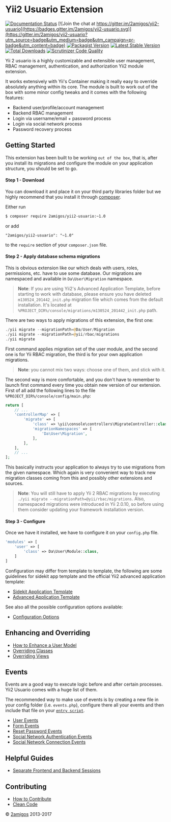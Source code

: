 # Yii2 Usuario Extension

[![Documentation Status](https://readthedocs.org/projects/yii2-usuario/badge/?version=latest)](http://yii2-usuario.readthedocs.io/en/latest/?badge=latest)
[![Join the chat at https://gitter.im/2amigos/yii2-usuario](https://badges.gitter.im/2amigos/yii2-usuario.svg)](https://gitter.im/2amigos/yii2-usuario?utm_source=badge&utm_medium=badge&utm_campaign=pr-badge&utm_content=badge)
[![Packagist Version](https://img.shields.io/packagist/v/2amigos/yii2-usuario.svg?style=flat-square)](https://packagist.org/packages/2amigos/yii2-usuario)
[![Latest Stable Version](https://poser.pugx.org/2amigos/yii2-usuario/version)](https://packagist.org/packages/2amigos/yii2-usuario)
[![Total Downloads](https://poser.pugx.org/2amigos/yii2-usuario/downloads)](https://packagist.org/packages/2amigos/yii2-usuario)
[![Scrutinizer Code Quality](https://scrutinizer-ci.com/g/2amigos/yii2-usuario/badges/quality-score.png?b=master)](https://scrutinizer-ci.com/g/2amigos/yii2-usuario/?branch=master)

Yii 2 usuario is a highly customizable and extensible user management, RBAC management, authentication, 
and authorization Yii2 module extension. 

It works extensively with Yii's Container making it really easy to override absolutely anything within its core. The 
module is built to work out of the box with some minor config tweaks and it comes with the following features: 
 
- Backend user/profile/account management
- Backend RBAC management 
- Login via username/email + password process
- Login via social network process
- Password recovery process


## Getting Started

This extension has been built to be working `out of the box`, that is, after you install its migrations and configure 
the module on your application structure, you should be set to go. 

#### Step 1 - Download

You can download it and place it on your third party libraries folder but we highly recommend that you install it 
through [composer](http://getcomposer.org/download/).

Either run

```bash
$ composer require 2amigos/yii2-usuario:~1.0
```

or add

```
"2amigos/yii2-usuario": "~1.0"
```

to the `require` section of your `composer.json` file.

#### Step 2 - Apply database schema migrations

This is obvious extension like our which deals with users, roles, permissions, etc. have to use some database.
Our migrations are namespaced and available in `Da\User\Migration` namespace.

> **Note**: If you are using Yii2's Advanced Application Template, before starting to work with database, please ensure 
you have deleted `m130524_201442_init.php` migration file which comes from the default installation. It's located at
`%PROJECT_DIR%/console/migrations/m130524_201442_init.php` path.

There are two ways to apply migrations of this extension, the first one:

```php
./yii migrate --migrationPath=@Da/User/Migration
./yii migrate --migrationPath=@yii/rbac/migrations
./yii migrate
```

First command applies migration set of the user module, and the second one is for Yii RBAC migration, the third is for 
your own application migrations.

> **Note**: you cannot mix two ways: choose one of them, and stick with it.

The second way is more comfortable, and you don't have to remember to launch first command every time you obtain
new version of our extension. First of all add the following lines to the file
`%PROJECT_DIR%/console/config/main.php`:

```php
return [
    // ...
    'controllerMap' => [
        'migrate' => [
            'class' => \yii\console\controllers\MigrateController::class,
            'migrationNamespaces' => [
                'Da\User\Migration',
            ],
        ],
    ],
    // ...
];
```

This basically instructs your application to always try to use migrations from the given namespace. Which again
is very convenient way to track new migration classes coming from this and possibly other extensions and sources. 

> **Note**: You will still have to apply Yii 2 RBAC migrations by executing 
> `./yii migrate --migrationPath=@yii/rbac/migrations`. 
> Also, namespaced migrations were introduced in Yii 2.0.10, so before using them consider updating your framework
> installation version.

#### Step 3 - Configure

Once we have it installed, we have to configure it on your `config.php` file. 


```php 
'modules' => [
    'user' => [
        'class' => Da\User\Module::class,
    ]
]
```

Configuration may differ from template to template, the following are some guidelines for sidekit app template and 
the official Yii2 advanced application template: 

- [Sidekit Application Template](installation/sidekit-application-template.md)
- [Advanced Application Template](installation/advanced-application-template.md)

See also all the possible configuration options available: 

- [Configuration Options](installation/configuration-options.md)

Enhancing and Overriding
------------------------

- [How to Enhance a User Model](enhancing-and-overriding/how-to-enhance-a-user-model.md)
- [Overriding Classes](enhancing-and-overriding/overriding-classes.md) 
- [Overriding Views](enhancing-and-overriding/overriding-views.md)

Events
------

Events are a good way to execute logic before and after certain processes. Yii2 Usuario comes with a huge list of them. 

The recommended way to make use of events is by creating a new file in your config folder (i.e. `events.php`), configure 
there all your events and then include that file on your 
[`entry script`](http://www.yiiframework.com/doc-2.0/guide-structure-entry-scripts.html). 

- [User Events](events/user-events.md)
- [Form Events](events/form-events.md)
- [Reset Password Events](events/reset-password-events.md)
- [Social Network Authentication Events](events/social-network-auth-events.md)
- [Social Network Connection Events](events/social-network-connect-events.md)


Helpful Guides
--------------

- [Separate Frontend and Backend Sessions](helpful-guides/separate-frontend-and-backend-sessions.md)

Contributing
------------

- [How to Contribute](contributing/how-to.md)
- [Clean Code](contributing/clean-code.md)

© [2amigos](http://www.2amigos.us/) 2013-2017
